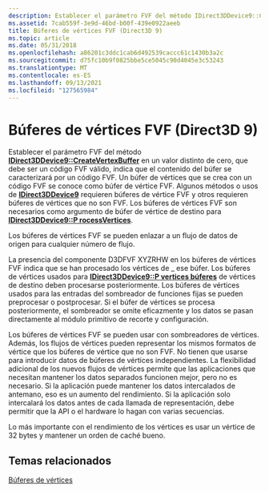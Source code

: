 ```yaml
---
description: Establecer el parámetro FVF del método IDirect3DDevice9::CreateVertexBuffer en un valor distinto de cero, que debe ser un código FVF válido, indica que el contenido del búfer se caracterizará por un código FVF.
ms.assetid: 7cab559f-3e9d-46bd-b00f-439e0922aeeb
title: Búferes de vértices FVF (Direct3D 9)
ms.topic: article
ms.date: 05/31/2018
ms.openlocfilehash: a86201c3ddc1cab6d492539caccc61c1430b3a2c
ms.sourcegitcommit: d75fc10b9f0825bbe5ce5045c90d4045e3c53243
ms.translationtype: MT
ms.contentlocale: es-ES
ms.lasthandoff: 09/13/2021
ms.locfileid: "127565984"
---
```

# <a name="fvf-vertex-buffers-direct3d-9"></a>Búferes de vértices FVF (Direct3D 9)

Establecer el parámetro FVF del método [**IDirect3DDevice9::CreateVertexBuffer**](/windows/desktop/api) en un valor distinto de cero, que debe ser un código FVF válido, indica que el contenido del búfer se caracterizará por un código FVF. Un búfer de vértices que se crea con un código FVF se conoce como búfer de vértice FVF. Algunos métodos o usos de [**IDirect3DDevice9**](/windows/desktop/api) requieren búferes de vértice FVF y otros requieren búferes de vértices que no son FVF. Los búferes de vértices FVF son necesarios como argumento de búfer de vértice de destino para [**IDirect3DDevice9::P rocessVertices**](/windows/win32/api/d3d9helper/nf-d3d9helper-idirect3ddevice9-processvertices).

Los búferes de vértices FVF se pueden enlazar a un flujo de datos de origen para cualquier número de flujo.

La presencia del componente D3DFVF XYZRHW en los búferes de vértices FVF indica que se han procesado los vértices de \_ ese búfer. Los búferes de vértices usados para [**IDirect3DDevice9::P vertices búferes**](/windows/win32/api/d3d9helper/nf-d3d9helper-idirect3ddevice9-processvertices) de vértices de destino deben procesarse posteriormente. Los búferes de vértices usados para las entradas del sombreador de funciones fijas se pueden preprocesar o postprocesar. Si el búfer de vértices se procesa posteriormente, el sombreador se omite eficazmente y los datos se pasan directamente al módulo primitivo de recorte y configuración.

Los búferes de vértices FVF se pueden usar con sombreadores de vértices. Además, los flujos de vértices pueden representar los mismos formatos de vértice que los búferes de vértice que no son FVF. No tienen que usarse para introducir datos de búferes de vértices independientes. La flexibilidad adicional de los nuevos flujos de vértices permite que las aplicaciones que necesitan mantener los datos separados funcionen mejor, pero no es necesario. Si la aplicación puede mantener los datos intercalados de antemano, eso es un aumento del rendimiento. Si la aplicación solo intercalará los datos antes de cada llamada de representación, debe permitir que la API o el hardware lo hagan con varias secuencias.

Lo más importante con el rendimiento de los vértices es usar un vértice de 32 bytes y mantener un orden de caché bueno.

## <a name="related-topics"></a>Temas relacionados

<dl> <dt>

[Búferes de vértices](vertex-buffers.md)
</dt> </dl>

 

 
